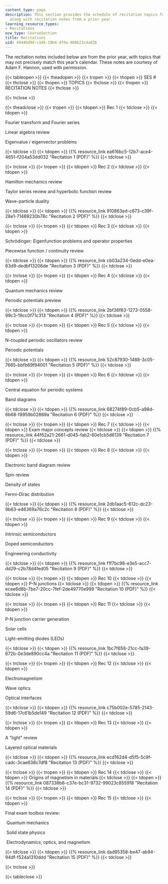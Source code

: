 ```yaml
---
content_type: page
description: This section provides the schedule of recitation topics for the course
  along with recitation notes from a prior year.
learning_resource_types:
- Recitations
ocw_type: CourseSection
title: Recitations
uid: 4944bd9d-c145-19b4-4f0a-988b23c4ad3b
---
```


The recitation notes included below are from the prior year, with topics that may not precisely match this year’s calendar. These notes are courtesy of Adam F. Hannon, used with permission.

{{< tableopen >}}
{{< theadopen >}}
{{< tropen >}}
{{< thopen >}}
SES #
{{< thclose >}}
{{< thopen >}}
TOPICS
{{< thclose >}}
{{< thopen >}}
RECITATION NOTES
{{< thclose >}}

{{< trclose >}}

{{< theadclose >}}
{{< tropen >}}
{{< tdopen >}}
Rec 1
{{< tdclose >}}
{{< tdopen >}}


Fourier transform and Fourier series

Linear algebra review

Eigenvalue / eigenvector problems


{{< tdclose >}}
{{< tdopen >}}
{{% resource_link ea616bc5-12b7-ace4-4651-f204a53dd032 "Recitation 1 (PDF)" %}}
{{< tdclose >}}

{{< trclose >}}
{{< tropen >}}
{{< tdopen >}}
Rec 2
{{< tdclose >}}
{{< tdopen >}}


Hamilton mechanics review

Taylor series review and hyperbolic function review

Wave-particle duality


{{< tdclose >}}
{{< tdopen >}}
{{% resource_link 910863ed-c673-c39f-28e1-71489230b78c "Recitation 2 (PDF)" %}}
{{< tdclose >}}

{{< trclose >}}
{{< tropen >}}
{{< tdopen >}}
Rec 3
{{< tdclose >}}
{{< tdopen >}}


Schrödinger: Eigenfunction problems and operator properties

Piecewise function / continuity review


{{< tdclose >}}
{{< tdopen >}}
{{% resource_link cb03a234-0edd-e0ea-63d9-dedbf13206de "Recitation 3 (PDF)" %}}
{{< tdclose >}}

{{< trclose >}}
{{< tropen >}}
{{< tdopen >}}
Rec 4
{{< tdclose >}}
{{< tdopen >}}


Quantum mechanics review

Periodic potentials preview


{{< tdclose >}}
{{< tdopen >}}
{{% resource_link 2bf36f83-1273-0558-99c3-19cc0f71c313 "Recitation 4 (PDF)" %}}
{{< tdclose >}}

{{< trclose >}}
{{< tropen >}}
{{< tdopen >}}
Rec 5
{{< tdclose >}}
{{< tdopen >}}


N-coupled periodic oscillators review

Periodic potentials


{{< tdclose >}}
{{< tdopen >}}
{{% resource_link 52c87930-1488-3c05-7665-bbfb69f94001 "Recitation 5 (PDF)" %}}
{{< tdclose >}}

{{< trclose >}}
{{< tropen >}}
{{< tdopen >}}
Rec 6
{{< tdclose >}}
{{< tdopen >}}


Central equation for periodic systems

Band diagrams


{{< tdclose >}}
{{< tdopen >}}
{{% resource_link 68274f89-0cb5-a98d-6b68-f8959b02869a "Recitation 6 (PDF)" %}}
{{< tdclose >}}

{{< trclose >}}
{{< tropen >}}
{{< tdopen >}}
Rec 7
{{< tdclose >}}
{{< tdopen >}}
Exam major concepts review
{{< tdclose >}}
{{< tdopen >}}
{{% resource_link 44f62a21-2661-d045-fab2-60e1cb5d6139 "Recitation 7 (PDF)" %}}
{{< tdclose >}}

{{< trclose >}}
{{< tropen >}}
{{< tdopen >}}
Rec 8
{{< tdclose >}}
{{< tdopen >}}


Electronic band diagram review

Spin review

Density of states

Fermi-Dirac distribution


{{< tdclose >}}
{{< tdopen >}}
{{% resource_link 2db1aac5-612c-dc23-9b63-e46369a76c2c "Recitation 8 (PDF)" %}}
{{< tdclose >}}

{{< trclose >}}
{{< tropen >}}
{{< tdopen >}}
Rec 9
{{< tdclose >}}
{{< tdopen >}}


Intrinsic semiconductors

Doped semiconductors

Engineering conductivity


{{< tdclose >}}
{{< tdopen >}}
{{% resource_link f1f7bc98-e3e5-acc7-dd29-c2b78d4fed05 "Recitation 9 (PDF)" %}}
{{< tdclose >}}

{{< trclose >}}
{{< tropen >}}
{{< tdopen >}}
Rec 10
{{< tdclose >}}
{{< tdopen >}}
P-N junctions
{{< tdclose >}}
{{< tdopen >}}
{{% resource_link ecee6d8b-7be7-20cc-7fef-2de49770e999 "Recitation 10 (PDF)" %}}
{{< tdclose >}}

{{< trclose >}}
{{< tropen >}}
{{< tdopen >}}
Rec 11
{{< tdclose >}}
{{< tdopen >}}


P-N junction carrier generation

Solar cells

Light-emitting diodes (LEDs)


{{< tdclose >}}
{{< tdopen >}}
{{% resource_link 1bc7f658-21cc-fa39-672b-0e3de890cc4a "Recitation 11 (PDF)" %}}
{{< tdclose >}}

{{< trclose >}}
{{< tropen >}}
{{< tdopen >}}
Rec 12
{{< tdclose >}}
{{< tdopen >}}


Electromagnetism

Wave optics

Optical interfaces


{{< tdclose >}}
{{< tdopen >}}
{{% resource_link c75b002e-5785-2143-59d6-17c61b5de149 "Recitation 12 (PDF)" %}}
{{< tdclose >}}

{{< trclose >}}
{{< tropen >}}
{{< tdopen >}}
Rec 13
{{< tdclose >}}
{{< tdopen >}}


A "light" review

Layered optical materials


{{< tdclose >}}
{{< tdopen >}}
{{% resource_link ecd162d4-d5f5-5c9f-cadc-3cae638c7df8 "Recitation 13 (PDF)" %}}
{{< tdclose >}}

{{< trclose >}}
{{< tropen >}}
{{< tdopen >}}
Rec 14
{{< tdclose >}}
{{< tdopen >}}
Origins of magnetism in materials
{{< tdclose >}}
{{< tdopen >}}
{{% resource_link 087338b6-c37e-bc31-9732-99023c855918 "Recitation 14 (PDF)" %}}
{{< tdclose >}}

{{< trclose >}}
{{< tropen >}}
{{< tdopen >}}
Rec 15
{{< tdclose >}}
{{< tdopen >}}


Final exam toolbox review:

 Quantum mechanics

 Solid state physics

 Electrodynamics, optics, and magnetism


{{< tdclose >}}
{{< tdopen >}}
{{% resource_link dad95358-be47-ab94-94df-f524a1310ddd "Recitation 15 (PDF)" %}}
{{< tdclose >}}

{{< trclose >}}

{{< tableclose >}}